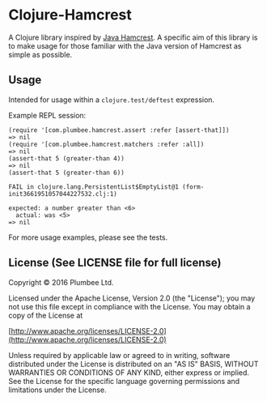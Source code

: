 # Clojure-Hamcrest

A Clojure library inspired by [Java Hamcrest](http://hamcrest.org/JavaHamcrest/).
A specific aim of this library is to make usage for those familiar with the
Java version of Hamcrest as simple as possible.

## Usage

Intended for usage within a `clojure.test/deftest` expression.

Example REPL session:
```
(require '[com.plumbee.hamcrest.assert :refer [assert-that]])
=> nil
(require '[com.plumbee.hamcrest.matchers :refer :all])
=> nil
(assert-that 5 (greater-than 4))
=> nil
(assert-that 5 (greater-than 6))

FAIL in clojure.lang.PersistentList$EmptyList@1 (form-init3661951057044227532.clj:1)

expected: a number greater than <6>
  actual: was <5>
=> nil
```

For more usage examples, please see the tests.

## License (See LICENSE file for full license)

Copyright © 2016 Plumbee Ltd.

Licensed under the Apache License, Version 2.0 (the "License");
you may not use this file except in compliance with the License.
You may obtain a copy of the License at

[http://www.apache.org/licenses/LICENSE-2.0](http://www.apache.org/licenses/LICENSE-2.0)

Unless required by applicable law or agreed to in writing, software
distributed under the License is distributed on an "AS IS" BASIS,
WITHOUT WARRANTIES OR CONDITIONS OF ANY KIND, either express or implied.
See the License for the specific language governing permissions and
limitations under the License.